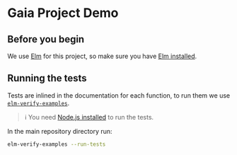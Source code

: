 # Gaia Project Demo

## Before you begin

We use [Elm](https://elm-lang.org) for this project, so make sure you have
[Elm installed](https://guide.elm-lang.org/install/elm.html).

## Running the tests

Tests are inlined in the documentation for each function, to run them we use
[`elm-verify-examples`](https://github.com/stoeffel/elm-verify-examples/).

> ℹ️ You need [Node.js installed](https://nodejs.dev/learn/how-to-install-nodejs)
> to run the tests.

In the main repository directory run:

```sh
elm-verify-examples --run-tests
```
